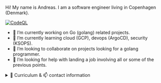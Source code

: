 Hi! My name is Andreas. I am a software engineer living in Copenhagen (Denmark). 

[![CodeQL](https://github-readme-stats.vercel.app/api?username=tullo&custom_title=tullo&theme=gotham&show_icons=true&hide=stars)](https://github.com/tullo/tullo)

- 🔭 I’m currently working on Go (golang) related projects.
- 🌱 I’m currently learning cloud (GCP), devops (ArgoCD), security (KSOPS).
- 👯 I’m looking to collaborate on projects looking for a golang programmer.
- 🤔 I’m looking for help with landing a job involving all or some of the previous points.

<details>
<summary>🔰 Curriculum & 📫 contact information</summary>

## Contact details

- tullo@pm.me
- +45 53800816
- [LinkedIn](https://www.linkedin.com/in/amstutzit/)
- Copenhagen, Denmark

</details>
